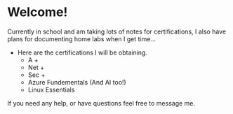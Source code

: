# Welcome!



Currently in school and am taking lots of notes for certifications, I also have plans for documenting home labs when I get time...


- Here are the certifications I will be obtaining.
  - A +
  - Net +
  - Sec +
  - Azure Fundementals (And AI too!)
  - Linux Essentials

If you need any help, or have questions feel free to message me. 
